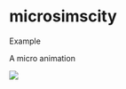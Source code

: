 # microsimscity
Example


A micro animation

<img src="https://github.com/jluispcardenas/microsimscity/raw/main/p5js.gif"/>
